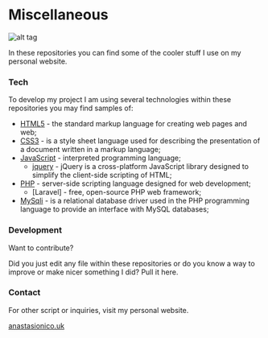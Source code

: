# Miscellaneous
![alt tag](http://www.anastasionico.uk/img/webdevelopement.png)

In these repositories you can find some of the cooler stuff I use on my personal website.

### Tech

To develop my project I am using several technologies within these repositories you may find samples of:



* [HTML5] - the standard markup language for creating web pages and web;
* [CSS3] - is a style sheet language used for describing the presentation of a document written in a markup language;
* [JavaScript] - interpreted programming language;
  * [jquery] - jQuery is a cross-platform JavaScript library designed to simplify the client-side scripting of HTML;
* [PHP] - server-side scripting language designed for web development;
  * [Laravel] -  free, open-source PHP web framework;
* [MySqli] -  is a relational database driver used in the PHP programming language to provide an interface with MySQL databases;



### Development

Want to contribute? 

Did you just edit any file within these repositories or do you know a way to improve or make nicer something I did? 
Pull it here.

### Contact
For other script or inquiries, visit my personal website.

[anastasionico.uk]

[//]: # (These are reference links used in the body of this note and get stripped out when the markdown processor does its job. There is no need to format nicely because it shouldn't be seen. Thanks SO - http://stackoverflow.com/questions/4823468/store-comments-in-markdown-syntax)


   [HTML5]: <http://www.w3.org/html/>
   [CSS3]: <http://www.w3.org/>
   [Javascript]: <https://www.javascript.com>
   [jQuery]: <http://jquery.com>
   [PHP]: <http://php.net/>
   [Lavarel]: <https://laravel.com/>
   [Mysqli]: <http://www.mysql.com/>
   [anastasionico.uk]: <http://www.anastasionico.uk>